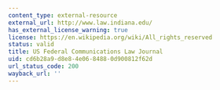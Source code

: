 ```yaml
---
content_type: external-resource
external_url: http://www.law.indiana.edu/
has_external_license_warning: true
license: https://en.wikipedia.org/wiki/All_rights_reserved
status: valid
title: US Federal Communications Law Journal
uid: cd6b28a9-d8e8-4e06-8488-0d900812f62d
url_status_code: 200
wayback_url: ''
---
```

